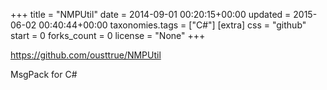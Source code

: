 +++
title = "NMPUtil"
date = 2014-09-01 00:20:15+00:00
updated = 2015-06-02 00:40:44+00:00
taxonomies.tags = ["C#"]
[extra]
css = "github"
start = 0
forks_count = 0
license = "None"
+++

<https://github.com/ousttrue/NMPUtil>

MsgPack for C#


